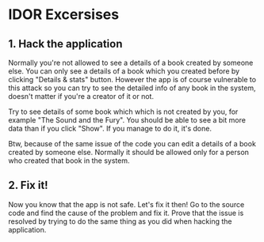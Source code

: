 # IDOR Excersises


## 1. Hack the application

Normally you're not allowed to see a details of a book created by someone else. You can only see a details of a book which you created before by clicking "Details & stats" button. However the app is of course vulnerable to this attack so you can try to see the detailed info of any book in the system, doesn't matter if you're a creator of it or not.

Try to see details of some book which which is not created by you, for example "The Sound and the Fury". You should be able to see a bit more data than if you click "Show". If you manage to do it, it's done.

Btw, because of the same issue of the code you can edit a details of a book created by someone else. Normally it should be allowed only for a person who created that book in the system.

## 2. Fix it!

Now you know that the app is not safe. Let's fix it then! Go to the source code and find the cause of the problem and fix it. Prove that the issue is resolved by trying to do the same thing as you did when hacking the application.
